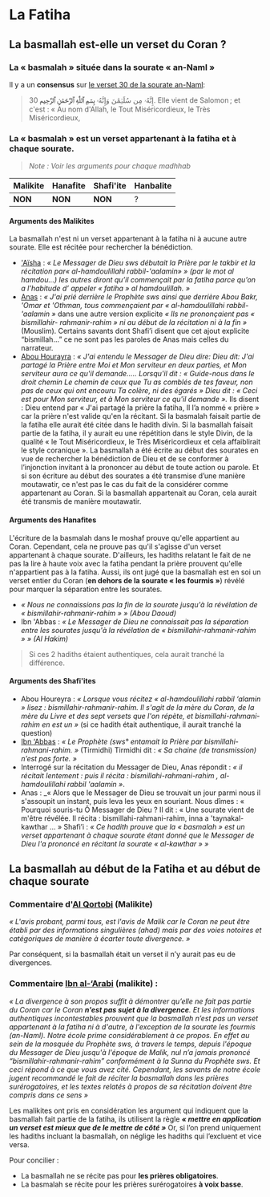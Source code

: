 # La Fatiha

## La basmallah est-elle un verset du Coran ?

### La « basmalah » située dans la sourate « an-Naml »

Il y a un **consensus** sur [le verset 30 de la sourate an-Naml](https://fr.muqri.com/#alghamidi,27,30,30,3,1,0x):

> إِنَّهُۥ مِن سُلَيۡمَٰنَ وَإِنَّهُۥ **بِسۡمِ ٱللَّهِ ٱلرَّحۡمَٰنِ ٱلرَّحِيم**
> 30. Elle vient de Salomon ; et c'est : « Au nom d'Allah, le Tout Miséricordieux, le Très Miséricordieux,

### La « basmalah » est un verset appartenant à la fatiha et à chaque sourate.

> _Note : Voir les arguments pour chaque madhhab_

| Malikite | Hanafite | Shafi'ite | Hanbalite |
|----------|----------|-----------|-----------|
| **NON**  | **NON**  | **NON**   | ?         |

#### Arguments des Malikites

La basmallah n'est ni un verset appartenant à la fatiha ni à aucune autre sourate.
Elle est récitée pour rechercher la bénédiction.

- ['Aïsha](https://fr.wikipedia.org/wiki/A%C3%AFcha) : _« Le Messager de Dieu sws débutait la Prière par le takbir et la récitation par« al-hamdoulillahi rabbil-'aalamin» » (par le mot al hamdou...) les autres diront qu’il commençait par la fatiha parce qu’on a l’habitude d’
appeler « fatiha » al hamdoulillah. »_
- [Anas](https://fr.wikipedia.org/wiki/Anas_ibn_Malik) : _« J'ai prié derrière le Prophète sws ainsi que derrière Abou Bakr, 'Omar et 'Othman, tous commençaient par « al-hamdoulillahi rabbil- 'aalamin »_ dans une autre version explicite _« Ils ne prononçaient pas « bismillahir-
  rahmanir-rahim » ni au début de la récitation ni à la fin »_ (Mouslim). Certains savants dont Shafi’i disent que cet ajout explicite “bismillah...” ce ne sont pas les paroles de Anas mais celles du narrateur.
- [Abou Hourayra](https://fr.wikipedia.org/wiki/Abu_Huraira) : _« J'ai entendu le Messager de Dieu dire: Dieu dit: J'ai partagé la Prière entre Moi et Mon serviteur en deux parties, et Mon serviteur aura ce qu'il demande..... Lorsqu'il dit : « Guide-nous dans le droit chemin
Le chemin de ceux que Tu as comblés de tes faveur, non pas de ceux qui ont encouru Ta colère, ni des égarés » Dieu dit : « Ceci est pour Mon serviteur, et à Mon serviteur ce qu'il demande »._
Ils disent : Dieu entend par « J'ai
partagé la prière la fatiha, Il l’a nommé « prière » car la prière n'est valide qu'en la récitant. Si la basmalah faisait partie de la fatiha elle aurait été citée dans le hadith divin.
Si la basmallah faisait partie de la fatiha, il y aurait eu une répétition dans le style Divin, de la qualité « le Tout Miséricordieux, le Très Miséricordieux et cela affaiblirait le style coranique ».
La basmallah a été écrite au début des sourates en vue de rechercher la bénédiction de Dieu et de se conformer à l’injonction invitant à la prononcer au début de toute action ou parole. Et si son écriture au début
des sourates a été transmise d’une manière moutawatir, ce n'est pas le cas du fait de la considérer comme appartenant au Coran. Si la basmallah appartenait au Coran, cela aurait été transmis de manière moutawatir.

#### Arguments des Hanafites

L'écriture de la basmalah dans le moshaf prouve qu'elle appartient au Coran. Cependant, cela ne prouve pas qu'il s'agisse d'un verset appartenant à chaque sourate.
D'ailleurs, les hadiths relatant le fait de ne pas la lire à haute voix avec la fatiha pendant la prière prouvent qu'elle n'appartient pas à la fatiha. 
Aussi, ils ont jugé que la basmallah est en soi un verset entier du Coran (**en dehors de la sourate « les fourmis »**) révélé pour marquer la séparation entre les sourates.
- _« Nous ne connaissions pas la fin de la sourate jusqu'à la révélation de « bismillahir-rahmanir-rahim » » (Abou Daoud)_
- Ibn 'Abbas : _« Le Messager de Dieu ne connaissait pas la séparation entre les sourates jusqu'à la révélation de « bismillahir-rahmanir-rahim » » (Al Hakim)_

> Si ces 2 hadiths étaient authentiques, cela aurait tranché la différence.
 
#### Arguments des Shafi'ites

- Abou Houreyra : _« Lorsque vous récitez « al-hamdoulillahi rabbil ‘alamin » lisez : bismillahir-rahmanir-rahim. Il s'agit de la mère du Coran, de la mère du Livre et des sept versets que l'on répète, et bismillahi-rahmani-rahim en est un »_ (si ce hadith était authentique, il aurait tranché la question)
- [Ibn ‘Abbas](https://fr.wikipedia.org/wiki/Abdullah_ibn_Abbas) : _« Le Prophète (sws° entamait la Prière par bismillahi-rahmani-rahim. »_ (Tirmidhi) Tirmidhi dit : _« Sa chaine (de transmission) n’est pas forte. »_
- Interrogé sur la récitation du Messager de Dieu, Anas répondit : _« il récitait lentement : puis il récita : bismillahi-rahmani-rahim , al-hamdoulillahi rabbil 'aalamin »_.
- Anas : _« Alors que le Messager de Dieu se trouvait un jour parmi nous il s'assoupit un instant, puis leva les yeux en souriant. Nous dîmes : « Pourquoi souris-tu Ô Messager de Dieu ? Il dit : « Une sourate vient de m'être révélée. Il récita : bismillahi-rahmani-rahim, inna a 'taynakal-kawthar ... » 
  Shafi’i : _« Ce hadith prouve que la « basmalah » est un verset appartenant à chaque sourate étant donné que le Messager de Dieu l'a prononcé en récitant la sourate « al-kawthar » »_

## La basmallah au début de la Fatiha et au début de chaque sourate

### Commentaire d'[Al Qortobi](https://fr.wikipedia.org/wiki/Al-Qurtubi) (Malikite)

_« L'avis probant, parmi tous, est l'avis de Malik car le Coran ne peut être établi par des informations singulières (ahad) mais par des voies notoires et catégoriques de manière à écarter toute divergence. »_

Par conséquent, si la basmallah était un verset il n’y aurait pas eu de divergences.

### Commentaire [Ibn al-‘Arabi](https://fr.wikipedia.org/wiki/Abu_Bakr_Ibn_al-Arabi) (malikite) :

_« La divergence à son propos suffit à démontrer qu’elle ne fait pas partie du Coran car le Coran **n'est pas sujet à la divergence**. Et les informations authentiques incontestables prouvent que la basmallah n’est pas un verset
appartenant à la fatiha ni à d'autre, à l'exception de la sourate les fourmis (an-Naml). Notre école prime considérablement à ce propos. En effet au sein de la mosquée du Prophète sws, à travers le temps, depuis l'époque du Messager de
Dieu jusqu'à l'époque de Malik, nul n’a jamais prononcé “bismillahir-rahmanir-rahim” conformément à la Sunna du Prophète sws. Et ceci répond à ce que vous avez cité. Cependant, les savants de notre école jugent recommandé
le fait de réciter la basmallah dans les prières surérogatoires, et les textes relatés à propos de sa récitation doivent être compris dans ce sens »_

Les malikites ont pris en considération les argument qui indiquent que la basmallah fait partie de la fatiha, ils utilisent la règle _**« mettre en application un verset est mieux que de le mettre de côté »**_ Or, si l’on
prend uniquement les hadiths incluant la basmallah, on néglige les hadiths qui l’excluent et vice versa.

Pour concilier :
- La basmallah ne se récite pas pour **les prières obligatoires**.
- La basmalah se récite pour les prières surérogatoires **à voix basse**.

